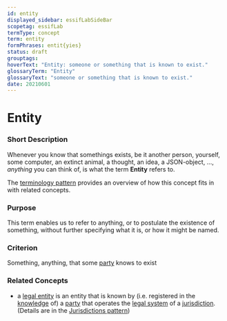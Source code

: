 ```yaml
---
id: entity
displayed_sidebar: essifLabSideBar
scopetag: essifLab
termType: concept
term: entity
formPhrases: entit{yies}
status: draft
grouptags:
hoverText: "Entity: someone or something that is known to exist."
glossaryTerm: "Entity"
glossaryText: "someone or something that is known to exist."
date: 20210601
---
```


# Entity

### Short Description

Whenever you know that somethings exists, be it another person, yourself, some computer, an extinct animal, a thought, an idea, a JSON-object, ..., _anything_ you can think of, is what the term **Entity** refers to.

The [terminology pattern](pattern-terminology@) provides an overview of how this concept fits in with related concepts.

### Purpose

This term enables us to refer to anything, or to postulate the existence of something, without further specifying what it is, or how it might be named.

### Criterion

Something, anything, that some [party](@) knows to exist

### Related Concepts

- a [legal entity](@) is an entity that is known by (i.e. registered in the [knowledge](@) of) a [party](@) that operates the [legal system](@) of a [jurisdiction](@). (Details are in the [Jurisdictions pattern](pattern-jurisdiction@))
